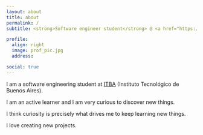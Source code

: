 ```yaml
---
layout: about
title: about
permalink: /
subtitle: <strong>Software engineer student</strong> @ <a href="https://www.itba.edu.ar">ITBA</a>.

profile:
  align: right
  image: prof_pic.jpg
  address: 

social: true
---
```


I am a software engineering student at [ITBA](https://www.itba.edu.ar) (Instituto Tecnológico de Buenos Aires).

I am an active learner and I am very curious to discover new things.

I think curiosity is precisely what drives me to keep learning new things.

I love creating new projects.